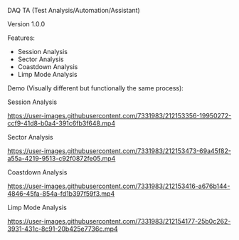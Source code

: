 DAQ TA (Test Analysis/Automation/Assistant)

Version 1.0.0

Features:
- Session Analysis
- Sector Analysis
- Coastdown Analysis
- Limp Mode Analysis

Demo (Visually different but functionally the same process):

Session Analysis

https://user-images.githubusercontent.com/7331983/212153356-19950272-ccf9-41d8-b0a4-391c6fb3f648.mp4

Sector Analysis

https://user-images.githubusercontent.com/7331983/212153473-69a45f82-a55a-4219-9513-c92f0872fe05.mp4

Coastdown Analysis

https://user-images.githubusercontent.com/7331983/212153416-a676b144-4846-45fa-854a-fd1b397f59f3.mp4

Limp Mode Analysis

https://user-images.githubusercontent.com/7331983/212154177-25b0c262-3931-431c-8c91-20b425e7736c.mp4




